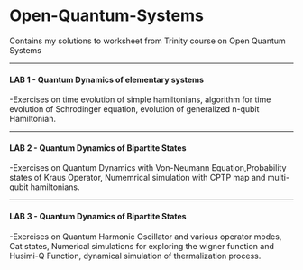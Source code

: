 # Open-Quantum-Systems
Contains my solutions to worksheet  from Trinity course on Open Quantum Systems
********
#### LAB 1 - Quantum Dynamics of elementary systems
-Exercises on time evolution of simple hamiltonians, algorithm for time evolution of Schrodinger equation, evolution of generalized n-qubit Hamiltonian. 
********
#### LAB 2 - Quantum Dynamics of Bipartite States 
-Exercises on Quantum Dynamics with Von-Neumann Equation,Probability states of Kraus Operator, Numemrical simulation with CPTP map and multi-qubit hamiltonians.
*******
#### LAB 3 - Quantum Dynamics of Bipartite States 
-Exercises on Quantum Harmonic Oscillator and various operator modes, Cat states, Numerical simulations for exploring the wigner function and Husimi-Q Function, dynamical simulation of thermalization process. 

